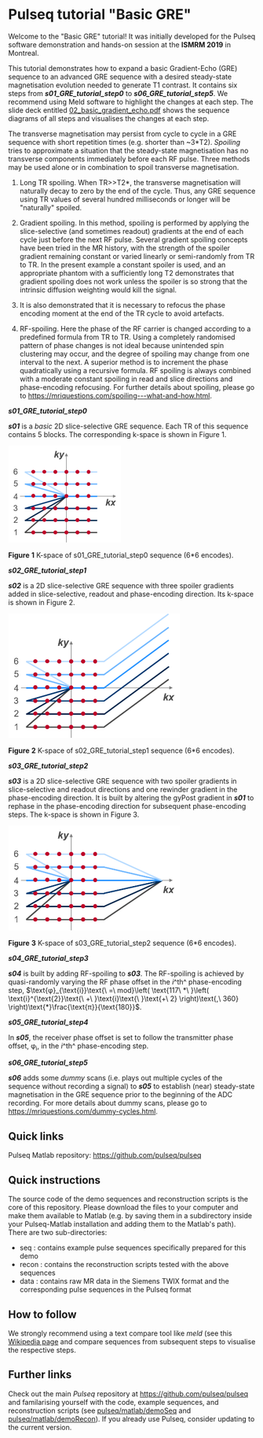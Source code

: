 # Pulseq tutorial "Basic GRE"

Welcome to the "Basic GRE" tutorial! It was initially developed for the Pulseq software demonstration and hands-on session at the **ISMRM 2019** in Montreal.

This tutorial demonstrates how to expand a basic Gradient-Echo (GRE)
sequence to an advanced GRE sequence with a desired steady-state
magnetisation evolution needed to generate T1 contrast. It contains six
steps from ***s01\_GRE\_tutorial\_step0*** to
***s06\_GRE\_tutorial\_step5***. We recommend using Meld software to
highlight the changes at each step. The slide deck entitled
[02_basic_gradient_echo.pdf](./doc/02_basic_gradient_echo.pdf) shows the 
sequence diagrams of all steps and visualises the changes at each step.

The transverse magnetisation may persist from cycle to cycle in a GRE
sequence with short repetition times (e.g. shorter than \~3\*T2).
*Spoiling* tries to approximate a situation that the steady-state
magnetisation has no transverse components immediately before each RF
pulse. Three methods may be used alone or in combination to spoil
transverse magnetisation.

1.  Long TR spoiling. When TR\>\>T2\*, the transverse magnetisation will
    naturally decay to zero by the end of the cycle. Thus, any GRE
    sequence using TR values of several hundred milliseconds or longer
    will be "naturally" spoiled.

2.  Gradient spoiling. In this method, spoiling is performed by applying
    the slice-selective (and sometimes readout) gradients at the end of
    each cycle just before the next RF pulse. Several gradient spoiling
    concepts have been tried in the MR history, with the strength of the
    spoiler gradient remaining constant or varied linearly or
    semi-randomly from TR to TR. In the present example a constant
    spoiler is used, and an appropriate phantom with a sufficiently long
    T2 demonstrates that gradient spoiling does not work unless the
    spoiler is so strong that the intrinsic diffusion weighting would
    kill the signal.

3.  It is also demonstrated that it is necessary to refocus the phase
    encoding moment at the end of the TR cycle to avoid artefacts.

4.  RF-spoiling. Here the phase of the RF carrier is changed according
    to a predefined formula from TR to TR. Using a completely randomised
    pattern of phase changes is not ideal because unintended spin
    clustering may occur, and the degree of spoiling may change from one
    interval to the next. A superior method is to increment the phase
    quadratically using a recursive formula. RF spoiling is always
    combined with a moderate constant spoiling in read and slice
    directions and phase-encoding refocusing. For further details about
    spoiling, please go to
    <https://mriquestions.com/spoiling---what-and-how.html>.

***s01\_GRE\_tutorial\_step0***

***s01*** is a *basic* 2D slice-selective GRE sequence. Each TR of this
sequence contains 5 blocks. The corresponding k-space is shown in Figure
1.

<img src="doc/Fig_1.png" width="230">

**Figure** **1** K-space of s01\_GRE\_tutorial\_step0 sequence (6\*6
encodes).

***s02\_GRE\_tutorial\_step1***

***s02*** is a 2D slice-selective GRE sequence with three spoiler
gradients added in slice-selective, readout and phase-encoding
direction. Its k-space is shown in Figure 2.

<img src="doc/Fig_2.png" width="350">

**Figure** **2** K-space of s02\_GRE\_tutorial\_step1 sequence (6\*6
encodes).

***s03\_GRE\_tutorial\_step2***

***s03*** is a 2D slice-selective GRE sequence with two spoiler
gradients in slice-selective and readout directions and one rewinder
gradient in the phase-encoding direction. It is built by altering the
gyPost gradient in ***s01*** to rephase in the phase-encoding direction
for subsequent phase-encoding steps. The k-space is shown in Figure 3.

<img src="doc/Fig_3.png" width="350">

**Figure** **3** K-space of s03\_GRE\_tutorial\_step2 sequence (6\*6
encodes).

***s04\_GRE\_tutorial\_step3***

***s04*** is built by adding RF-spoiling to ***s03***. The RF-spoiling
is achieved by quasi-randomly varying the RF phase offset in the *i*^th^
phase-encoding step,
$\text{φ}_{\text{i}}\text{\ =\ mod}\left( \text{117\ *\ }\left( \text{i}^{\text{2}}\text{\ +\ }\text{i}\text{\ }\text{+\ 2} \right)\text{,\ 360} \right)\text{*}\frac{\text{π}}{\text{180}}$.

***s05\_GRE\_tutorial\_step4***

In ***s05***, the receiver phase offset is set to follow the transmitter
phase offset, $\text{φ}_{\text{i}}$, in the *i*^th^ phase-encoding step.

***s06\_GRE\_tutorial\_step5***

***s06*** adds some *dummy* scans (i.e. plays out multiple cycles of the
sequence without recording a signal) to ***s05*** to establish (near)
steady-state magnetisation in the GRE sequence prior to the beginning of the
ADC recording. For more details about dummy scans, please go to
<https://mriquestions.com/dummy-cycles.html>.

## Quick links

Pulseq Matlab repository: 
https://github.com/pulseq/pulseq

## Quick instructions

The source code of the demo sequences and reconstruction scripts is the core of this repository. Please download the files to your computer and make them available to Matlab (e.g. by saving them in a subdirectory inside your Pulseq-Matlab installation and adding them to the Matlab's path). There are two sub-directories:

* seq : contains example pulse sequences specifically prepared for this demo
* recon : contains the reconstruction scripts tested with the above sequences
* data : contains raw MR data in the Siemens TWIX format and the corresponding pulse sequences in the Pulseq format

## How to follow 

We strongly recommend using a text compare tool like *meld* (see this [Wikipedia page](https://en.wikipedia.org/wiki/Meld_(software)) and compare sequences from subsequent steps to visualise the respective steps.

## Further links

Check out the main *Pulseq* repository at https://github.com/pulseq/pulseq and familarising yourself with the code, example sequences, and reconstruction scripts (see 
[pulseq/matlab/demoSeq](https://github.com/pulseq/pulseq/tree/master/matlab/demoSeq) and [pulseq/matlab/demoRecon](https://github.com/pulseq/pulseq/tree/master/matlab/demoRecon)). If you already use Pulseq, consider updating to the current version.
